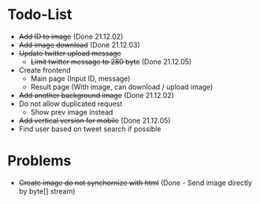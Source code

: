 # Todo-List

- ~~Add ID to image~~ (Done 21.12.02)
- ~~Add image download~~ (Done 21.12.03)
- ~~Update twitter upload message~~
  - ~~Limit twitter message to 280 byte~~ (Done 21.12.05)
- Create frontend
  - Main page (Input ID, message)
  - Result page (With image, can download / upload image)
- ~~Add another background image~~ (Done 21.12.02)
- Do not allow duplicated request
  - Show prev image instead
- ~~Add vertical version for mobile~~ (Done 21.12.05)
- Find user based on tweet search if possible

# Problems

- ~~Create image do not synchornize with html~~ (Done - Send image directly by byte[] stream)
